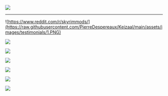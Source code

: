 
![](https://raw.githubusercontent.com/PierreDespereaux/Keizaal/main/assets/images/branding/Keizaal%20Website%20Banner.png)

---

![https://www.reddit.com/r/skyrimmods/](https://raw.githubusercontent.com/PierreDespereaux/Keizaal/main/assets/images/testimonials/1.PNG)

![](https://raw.githubusercontent.com/PierreDespereaux/Keizaal/main/assets/images/testimonials/2.PNG)

![](https://raw.githubusercontent.com/PierreDespereaux/Keizaal/main/assets/images/testimonials/3.PNG)

![](https://raw.githubusercontent.com/PierreDespereaux/Keizaal/main/assets/images/testimonials/4.PNG)

![](https://raw.githubusercontent.com/PierreDespereaux/Keizaal/main/assets/images/testimonials/5.PNG)

![](https://raw.githubusercontent.com/PierreDespereaux/Keizaal/main/assets/images/testimonials/6.PNG)

![](https://raw.githubusercontent.com/PierreDespereaux/Keizaal/main/assets/images/testimonials/7.PNG)
